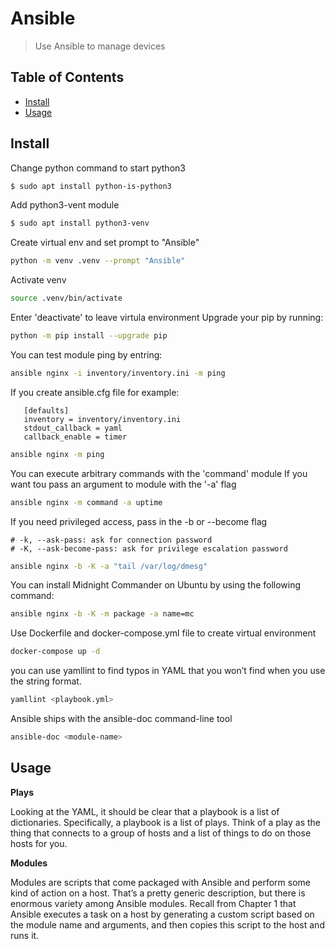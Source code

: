 # Ansible

> Use Ansible to manage devices

## Table of Contents

- [Install](#install)
- [Usage](#usage)

## Install

Change python command to start python3
   ```sh
   $ sudo apt install python-is-python3
   ```

Add python3-vent module
   ```sh
   $ sudo apt install python3-venv
   ```

Create virtual env and set prompt to "Ansible"
   ```sh
   python -m venv .venv --prompt "Ansible"
   ```
Activate venv
   ```sh
   source .venv/bin/activate
   ```
Enter 'deactivate' to leave virtula environment
Upgrade your pip by running:
   ```sh
   python -m pip install --upgrade pip
   ```
You can test module ping by entring:
   ```sh
   ansible nginx -i inventory/inventory.ini -m ping
   ```
If you create ansible.cfg file for example:

   ```
      [defaults]
      inventory = inventory/inventory.ini
      stdout_callback = yaml
      callback_enable = timer
   ```
   ```sh
   ansible nginx -m ping
   ```
You can execute arbitrary commands with the 'command' module
If you want tou pass an argument to module with the '-a' flag
   ```sh
   ansible nginx -m command -a uptime
   ```
If you need privileged access, pass in the -b or --become flag

    # -k, --ask-pass: ask for connection password
    # -K, --ask-become-pass: ask for privilege escalation password

   ```sh
   ansible nginx -b -K -a "tail /var/log/dmesg" 
   ```
You can install Midnight Commander on Ubuntu by using the following command:
   ```sh
   ansible nginx -b -K -m package -a name=mc
   ```
Use Dockerfile and docker-compose.yml file to create virtual environment
   ```sh
   docker-compose up -d
   ```
you can use yamllint to find typos in YAML that you won’t find when you use the string format.
   ```sh
   yamllint <playbook.yml>
   ```
Ansible ships with the ansible-doc command-line tool
   ```sh
   ansible-doc <module-name>
   ```
## Usage
  **Plays**

Looking at the YAML, it should be clear that a playbook is a list of dictionaries. 
Specifically, a playbook is a list of plays.
Think of a play as the thing that connects to a group of hosts and a list of things to do on those hosts for you. 


**Modules**

Modules are scripts that come packaged with Ansible and perform some kind of action on a host. 
That’s a pretty generic description, but there is enormous variety among Ansible modules. 
Recall from Chapter 1 that Ansible executes a task on a host by generating a custom script based on the module name and arguments, 
and then copies this script to the host and runs it.
